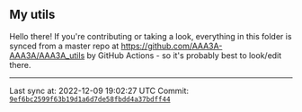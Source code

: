 ## My utils

Hello there! If you're contributing or taking a look, everything in this folder
is synced from a master repo at https://github.com/AAA3A-AAA3A/AAA3A_utils by GitHub Actions -
so it's probably best to look/edit there.

---

Last sync at: 2022-12-09 19:02:27 UTC
Commit: [`9ef6bc2599f63b19d1a6d7de58fbdd4a37bdff44`](https://github.com/AAA3A-AAA3A/AAA3A_utils/commit/9ef6bc2599f63b19d1a6d7de58fbdd4a37bdff44)
